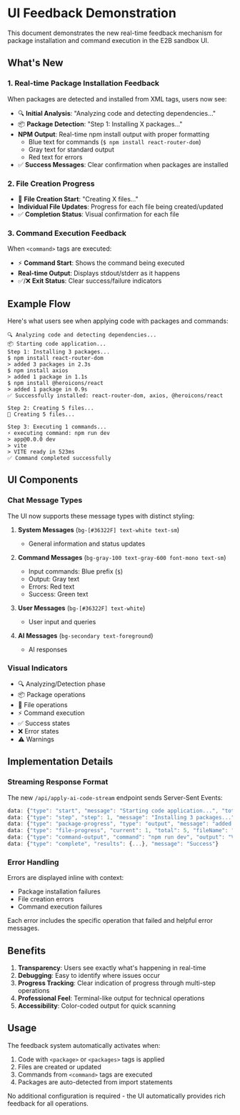 # UI Feedback Demonstration

This document demonstrates the new real-time feedback mechanism for package installation and command execution in the E2B sandbox UI.

## What's New

### 1. Real-time Package Installation Feedback

When packages are detected and installed from XML tags, users now see:

- 🔍 **Initial Analysis**: "Analyzing code and detecting dependencies..."
- 📦 **Package Detection**: "Step 1: Installing X packages..."
- **NPM Output**: Real-time npm install output with proper formatting
  - Blue text for commands (`$ npm install react-router-dom`)
  - Gray text for standard output
  - Red text for errors
- ✅ **Success Messages**: Clear confirmation when packages are installed

### 2. File Creation Progress

- 📝 **File Creation Start**: "Creating X files..."
- **Individual File Updates**: Progress for each file being created/updated
- ✅ **Completion Status**: Visual confirmation for each file

### 3. Command Execution Feedback

When `<command>` tags are executed:

- ⚡ **Command Start**: Shows the command being executed
- **Real-time Output**: Displays stdout/stderr as it happens
- ✅/❌ **Exit Status**: Clear success/failure indicators

## Example Flow

Here's what users see when applying code with packages and commands:

```
🔍 Analyzing code and detecting dependencies...
📦 Starting code application...
Step 1: Installing 3 packages...
$ npm install react-router-dom
> added 3 packages in 2.3s
$ npm install axios
> added 1 package in 1.1s
$ npm install @heroicons/react
> added 1 package in 0.9s
✅ Successfully installed: react-router-dom, axios, @heroicons/react

Step 2: Creating 5 files...
📝 Creating 5 files...

Step 3: Executing 1 commands...
⚡ executing command: npm run dev
> app@0.0.0 dev
> vite
> VITE ready in 523ms
✅ Command completed successfully
```

## UI Components

### Chat Message Types

The UI now supports these message types with distinct styling:

1. **System Messages** (`bg-[#36322F] text-white text-sm`)
   - General information and status updates
2. **Command Messages** (`bg-gray-100 text-gray-600 font-mono text-sm`)

   - Input commands: Blue prefix (`$`)
   - Output: Gray text
   - Errors: Red text
   - Success: Green text

3. **User Messages** (`bg-[#36322F] text-white`)

   - User input and queries

4. **AI Messages** (`bg-secondary text-foreground`)
   - AI responses

### Visual Indicators

- 🔍 Analyzing/Detection phase
- 📦 Package operations
- 📝 File operations
- ⚡ Command execution
- ✅ Success states
- ❌ Error states
- ⚠️ Warnings

## Implementation Details

### Streaming Response Format

The new `/api/apply-ai-code-stream` endpoint sends Server-Sent Events:

```typescript
data: {"type": "start", "message": "Starting code application...", "totalSteps": 3}
data: {"type": "step", "step": 1, "message": "Installing 3 packages..."}
data: {"type": "package-progress", "type": "output", "message": "added 3 packages"}
data: {"type": "file-progress", "current": 1, "total": 5, "fileName": "App.jsx"}
data: {"type": "command-output", "command": "npm run dev", "output": "VITE ready", "stream": "stdout"}
data: {"type": "complete", "results": {...}, "message": "Success"}
```

### Error Handling

Errors are displayed inline with context:

- Package installation failures
- File creation errors
- Command execution failures

Each error includes the specific operation that failed and helpful error messages.

## Benefits

1. **Transparency**: Users see exactly what's happening in real-time
2. **Debugging**: Easy to identify where issues occur
3. **Progress Tracking**: Clear indication of progress through multi-step operations
4. **Professional Feel**: Terminal-like output for technical operations
5. **Accessibility**: Color-coded output for quick scanning

## Usage

The feedback system automatically activates when:

1. Code with `<package>` or `<packages>` tags is applied
2. Files are created or updated
3. Commands from `<command>` tags are executed
4. Packages are auto-detected from import statements

No additional configuration is required - the UI automatically provides rich feedback for all operations.
